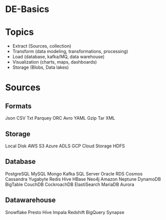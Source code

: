 # DE-Basics

# Topics
- Extract (Sources, collection)
- Transform (data modeling, transformations, processing)
- Load (database, kafka/MQ, data warehouse)
- Visualization (charts, maps, dashboards)
- Storage (Blobs, Data lakes)

# Sources

## Formats
Json
CSV
Txt
Parquey
ORC
Avro
YAML
Gzip
Tar
XML

## Storage
Local Disk
AWS S3
Azure ADLS
GCP Cloud Storage
HDFS

## Database
PostgreSQL
MySQL
Mongo
Kafka
SQL Server
Oracle
RDS
Cosmos
Cassandra
Yugabyte
Redis
Hive
HBase
Neo4j
Amazon Neptune
DynamoDB
BigTable
CouchDB
CockroachDB
ElastiSearch
MariaDB
Aurora

## Datawarehouse
Snowflake
Presto
Hive
Impala
Redshift
BigQuery
Synapse

